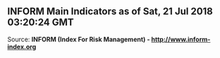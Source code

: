 ## INFORM Main Indicators as of Sat, 21 Jul 2018 03:20:24 GMT

Source: **INFORM (Index For Risk Management) - http://www.inform-index.org**